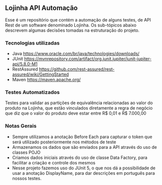 ## Lojinha API Automação
Esse é um repositório que contém a automação de alguns testes, de API Rest de um software denominado Lojinha. Os sub-tópicos abaixo descrevem algumas decisões tomadas na estruturação do projeto.

### Tecnologias utilizadas

- Java
  https://www.oracle.com/br/java/technologies/downloads/
- JUnit
  https://mvnrepository.com/artifact/org.junit.jupiter/junit-jupiter-api/5.8.0-M1
- RestAssured
  https://github.com/rest-assured/rest-assured/wiki/GettingStarted
- Maven
  https://maven.apache.org/


### Testes Automatizados
Testes para validar as partições de equivalência relacionadas ao valor do produto na Lojinha, que estão vinculados diretamente a regra de negócio que diz que o valor do produto deve estar entre R$ 0,01 e R$ 7.000,00

### Notas Gerais

- Sempre utilizamos a anotação Before Each para capturar o token que
  será utilizado posteriormente nos métodos de teste
- Armazenamos os dados que são enviados para a API através do uso de classes POJO
- Criamos dados iniciais através do uso de classe Data Factory, para facilitar  a criação e controle dos mesmos
- Nesse projeto fazemos uso do JUnit 5, o que nos dá a possibilidade de usar a anotação DisplayName, para dar descrições em português para nossos testes.

